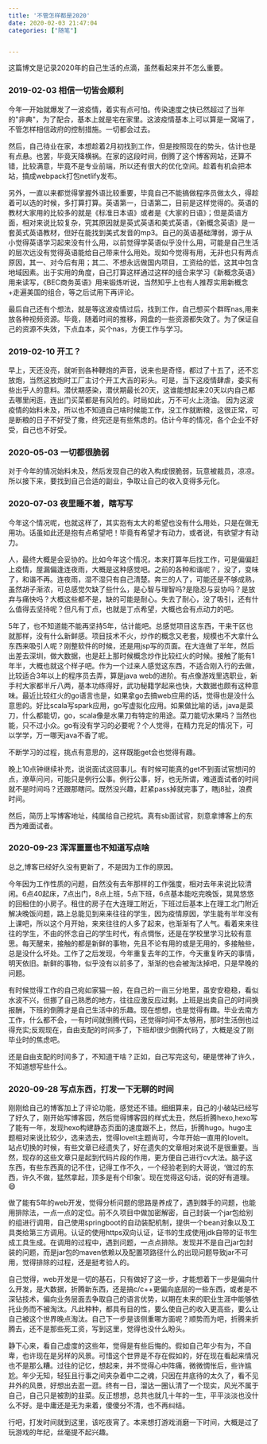 ```yaml
---
title: '不管怎样都是2020'
date: 2020-02-03 21:47:04
categories: ["随笔"]


---
```


这篇博文是记录2020年的自己生活的点滴，虽然看起来并不怎么重要。
<!--more-->

### 2019-02-03 相信一切皆会顺利
今年一开始就爆发了一波疫情，着实有点可怕。传染速度之快已然超过了当年的"非典"，为了配合，基本上就是宅在家里。这波疫情基本上可以算是一窝端了，不管怎样相信政府的控制措施。一切都会过去。

然后，自己待业在家，本想趁着2月初找到工作，但是按照现在的势头，估计也是有点悬。也罢，毕竟天降横祸。在家的这段时间，倒腾了这个博客网站，还算不错，比较满意，毕竟不是专业前端，所以还有很大的优化空间。趁着有机会把本站，搞成webpack打包netlify发布。

另外，一直以来都觉得掌握外语比较重要，毕竟自己不能搞做程序员做太久，得趁着可以选的时候，多打算打算。英语第一，日语第二，目前是这样觉得的。英语的教材大家用的比较多的就是《标准日本语》或者是《大家的日语》；但是英语方面，相对来说比较复杂，究其原因就是英式英语和美式英语，《新概念英语》是一套英式英语教材，但好在能找到美式发音的mp3。自己的英语基础薄弱，源于从小觉得英语学习起来没有什么用，以前觉得学英语似乎没什么用，可能是自己生活的层次远没有觉得英语能给自己带来什么用处。现如今觉得有用，无非也只有两点原因，其一、对今后有用；其二、不想永远做国内项目，工资给的低，这其中包含地域因素。出于实用的角度，自己打算这样通过这样的组合来学习《新概念英语》用来读写，《BEC商务英语》用来锻炼听说，当然知乎上也有人推荐实用新概念+走遍美国的组合，等之后试用下再评论。

最后自己还有个想法，就是等这波疫情过后，找到工作，自己想买个群晖nas,用来放各种视频资源。毕竟，随着时间的推移，网盘的一些资源都失效了。为了保证自己的资源不失效，下点血本，买个nas，方便工作与学习。

### 2019-02-10 开工？
早上，天还没亮，就听到各种鞭炮的声音，说来也是奇怪，都过了十五了，还不忘放炮，当然这放炮时工厂主讨个开工大吉的彩头。可是，当下这疫情肆虐，委实有些出乎人的意料。潜伏期感染，潜伏期最长20天，这谁能想起来20天以内自己都去哪里闲逛，连出门买菜都是有风险的。时局如此，万不可火上浇油。
因为这波疫情的始料未及，所以也不知道自己啥时候能工作，没工作就断粮，这很正常，可是断粮的日子不好受了撒，终究还是有些焦虑的。估计今年的情况，各个企业不好受，自己也不好受。

### 2020-05-03  一切都很脆弱

对于今年的情况始料未及，然后发现自己的收入构成很脆弱，玩意被裁员，凉凉。所以接下来，要找到自己合适的副业，争取让自己的收入变得多元化。

### 2020-07-03  夜里睡不着，瞎写写

今年这个情况呢，也就这样了，其实抱有太大的希望也没有什么用处，只是在做无用功。话虽如此还是抱有点希望吧！毕竟有希望才有动力，或者说，有欲望才有动力。

人，最终大概是会妥协的。比如今年这个情况，本来打算年后找工作，可是偏偏赶上疫情，屋漏偏逢连夜雨，大概是这种感觉吧。之前的各种和谐呢？，没了，变味了，和谐不再。连夜雨，湿不湿只有自己清楚。奔三的人了，可能还是不够成熟，虽然胡子渐浓，可总感觉欠缺了些什么，是心智与理智吗?是隐忍与妥协吗？是放弃与痛快吗？大概这些都不是，缺的可能是耐心。失去了耐心，没了吸引，还有什么值得去坚持呢？但凡有丁点，也就是丁点希望，大概也会有点动力的吧。

5年了，也不知道能不能再坚持5年，估计能吧。总感觉项目这东西，干来干区也就那样，没有什么新鲜感。项目技术不火，炒作的概念又老套，规模也不大拿什么东西来吸引人呢？刚整软件的时候，还是用jsp写的页面。在大连做了半年，然后出差去深圳，做大数据，也是赶上那时候概念炒作比较红火的时候。接触了能有1年半，大概也就这个样子吧。作为一个过来人感觉这东西，不适合刚入行的去做，比较适合3年以上的程序员去弄，算是java web的进阶。有点像游戏里选职业，新手村大家都半斤八两，基本功练得好，武功秘籍学起来也快，大数据也颇有这种意味。最近比较红火的go语言也是，如果拿go去搞web应用的话，觉得也是没什么意思的。好比scala写spark应用，go写虚拟化应用。如果做比喻的话，java是菜刀，什么都能切，go，scala像是水果刀有特定的用途。菜刀能切水果吗？当然也能，只不过小众。go有没有学习的必要呢？个人觉得，在精力充足的情况下，可以学学，万一哪天java不香了呢。 

不断学习的过程，挑点有意思的，这样既能get会也觉得有趣。

晚上10点钟继续补充，说说面试这回事儿。有时候可能真的get不到面试官想问的点，潦草问问，可能只是例行公事。例行公事，好，也无所谓，难道面试者的时间就不是时间吗？还跟那瞎问。既然没兴趣，赶紧pass掉就完事了，瞎j8扯，浪费时间。

然后，简历上写博客地址，纯属给自己挖坑。真有sb面试官，刻意拿博客上的东西为难面试者。

### 2020-09-23 浑浑噩噩也不知道写点啥
总之,博客已经好久没有更新了，不是因为工作的原因。

今年因为工作性质的问题，自然没有去年那样的工作强度，相对去年来说比较清闲。6点40起床，7点出门，8点上班，5点下班，6点基本能吃完晚饭，晃晃悠悠的回租住的小房子。租住的房子在大连理工附近，下班过后基本上在理工北门附近解决晚饭问题，路上总能见到来来往往的学生，因为疫情原因，学生能有半年没有上课吧，所以这个月开始，来来往往的人多了起来，也渐渐有了人气。看着来来往往的学生，不由的怀念自己的学生时代，有点惆怅，还是在学校里学习比较有意思。每天醒来，接触的都是新鲜的事物，先且不论有用的或是无用的，多接触些，总是没什么坏处。工作了之后发现，今年重复去年的工作，今天重复昨天的事情，明天依旧。新鲜的事物，似乎没有以前多了，渐渐的也会被淘汰掉吧，只是早晚的问题。

有时候觉得工作的自己宛如家猫一般，在自己的一亩三分地里，虽安安稳稳，看似水波不兴，但挪了自己熟悉的地方，往往应激反应过剩。上班是出卖自己的时间换报酬，下班的倒腾才是自己生活中的乐趣。现在想想，也是觉得有趣。毕业去南方工作，什么都不会，一有时间就倒腾代码，还觉得时间不太够用，那时生活倒也过得充实;反观现在，自由支配的时间多了，下班却很少倒腾代码了，大概是没了刚毕业时的焦虑吧。

还是自由支配的时间多了，不知道干啥？正如，自己写完这句，硬是愣神了许久，不知道想写些什么。

### 2020-09-28 写点东西，打发一下无聊的时间
刚刚给自己的博客加上了评论功能，感觉还不错。细细算来，自己的小破站已经写了好久了，刚开始写博客园，然后觉得博客园的样式太丑，然后折腾hexo,hexo写了能有一年，发现hexo构建静态页面的速度跟不上，然后，折腾hugo。hugo主题相对来说比较少，选来选去，觉得loveIt主题尚可，今年开始一直用的loveIt。站点切换的时候，有些文章已经遗失了，好在遗失的文章相对来说不是很重要。当然，现存的这些文章只是起到代码片段的作用，更方便自己进行cv大法。脑子这东西，有些东西真的记不住，记得工作不久，一个经验老到的大哥说，‘做过的东西，许久不做，猛然拿起，顶多是有个印象’。现在觉得这句话，说的好有道理。:smile: 

做了能有5年的web开发，觉得分析问题的思路是养成了，遇到棘手的问题，也能用排除法，一点一点的定位。前不久项目中做加密解密，自己封装一个jar包给别的组进行调用，自己使用springboot的自动装配机制，提供一个bean对象以及工具类给第三方调用。认证的使用https双向认证，证书的生成使用jdk自带的证书生成工具生成。在调用的过程中，遇到问题，一点点排除。发现并不是自己jar包封装的问题，而是jar包的maven依赖以及配置项路径什么的出现问题导致jar不可用，觉得排除的过程，还是挺考验人的。

自己觉得，web开发是一切的基石，只有做好了这一步，才能想着下一步是偏向什么开发，是大数据，折腾新东西，还是搞c/c++更偏向底层的一些东西，或者是不深钻技术，偏向业务层面去争取自己的语言优势，以期在未来的职业生涯中能够依托业务而不被淘汰。凡此种种，都具有目的性，要么使自己的收入更高些，要么让自己被这个世界晚点淘汰。自己下一步是该侧重哪方面呢？顺势而为吧，折腾来折腾去，还不是那些死工资，写到这里，觉得也没什么盼头。

静下心来，看自己虚度的这些年，觉得是有些后悔的。假如自己年少有为，不自卑，也许现在是另样的风景。可惜这个世界是不存在假如的，好在现在看起来情况也不是那么糟。过往的记忆，想起来，并不觉得心中阵痛，微微惆怅后，些许尴尬。年少无知，轻狂且行事之间夹杂着中二之魂，只因在井底待的太久了，看不见井外的风景，好想出去逛一逛。终有一日，溜达一圈认清了一个现实，风光不属于自己，自己只是被割的韭菜。反正想想，总共也就几十年的一生，平平淡淡也没什么不好。是中庸还是无为来着，傻傻分不清，也不再纠结。

行吧，打发时间就到这里，该吃夜宵了。本来想打游戏消磨一下时间，大概是过了玩游戏的年纪，丝毫提不起兴趣。




























